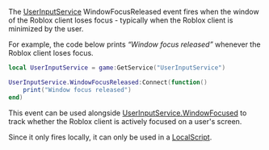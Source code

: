 The [UserInputService](https://developer.roblox.com/en-us/api-reference/class/UserInputService) WindowFocusReleased event fires when the window of the Roblox client loses focus - typically when the Roblox client is minimized by the user.

For example, the code below prints _“Window focus released”_ whenever the Roblox client loses focus.

```Lua
local UserInputService = game:GetService("UserInputService")

UserInputService.WindowFocusReleased:Connect(function()
    print("Window focus released")
end)
```

This event can be used alongside [UserInputService.WindowFocused](https://developer.roblox.com/en-us/api-reference/event/UserInputService/WindowFocused) to track whether the Roblox client is actively focused on a user's screen.

Since it only fires locally, it can only be used in a [LocalScript](https://developer.roblox.com/en-us/api-reference/class/LocalScript).